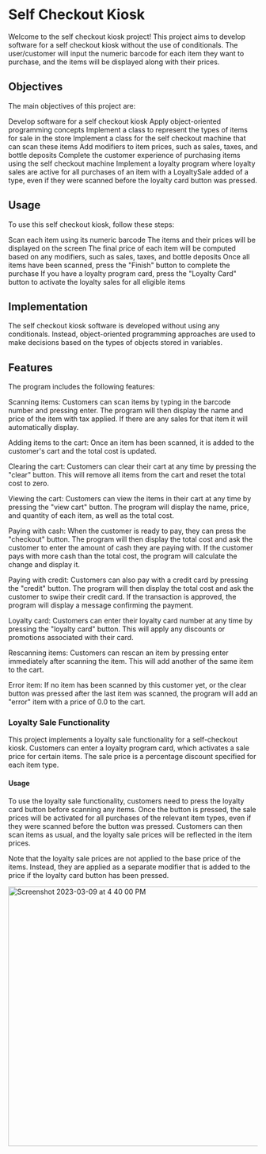 # Self Checkout Kiosk

Welcome to the self checkout kiosk project! This project aims to develop software for a self checkout kiosk without the use of conditionals. The user/customer will input the numeric barcode for each item they want to purchase, and the items will be displayed along with their prices.

## Objectives

The main objectives of this project are:

Develop software for a self checkout kiosk
Apply object-oriented programming concepts
Implement a class to represent the types of items for sale in the store
Implement a class for the self checkout machine that can scan these items
Add modifiers to item prices, such as sales, taxes, and bottle deposits
Complete the customer experience of purchasing items using the self checkout machine
Implement a loyalty program where loyalty sales are active for all purchases of an item with a LoyaltySale added of a type, even if they were scanned before the loyalty card button was pressed.

## Usage

To use this self checkout kiosk, follow these steps:

Scan each item using its numeric barcode
The items and their prices will be displayed on the screen
The final price of each item will be computed based on any modifiers, such as sales, taxes, and bottle deposits
Once all items have been scanned, press the "Finish" button to complete the purchase
If you have a loyalty program card, press the "Loyalty Card" button to activate the loyalty sales for all eligible items

## Implementation

The self checkout kiosk software is developed without using any conditionals. Instead, object-oriented programming approaches are used to make decisions based on the types of objects stored in variables.

## Features

The program includes the following features:

Scanning items: Customers can scan items by typing in the barcode number and pressing enter. The program will then display the name and price of the item with tax applied. If there are any sales for that item it will automatically display.

Adding items to the cart: Once an item has been scanned, it is added to the customer's cart and the total cost is updated.

Clearing the cart: Customers can clear their cart at any time by pressing the "clear" button. This will remove all items from the cart and reset the total cost to zero.

Viewing the cart: Customers can view the items in their cart at any time by pressing the "view cart" button. The program will display the name, price, and quantity of each item, as well as the total cost.

Paying with cash: When the customer is ready to pay, they can press the "checkout" button. The program will then display the total cost and ask the customer to enter the amount of cash they are paying with. If the customer pays with more cash than the total cost, the program will calculate the change and display it.

Paying with credit: Customers can also pay with a credit card by pressing the "credit" button. The program will then display the total cost and ask the customer to swipe their credit card. If the transaction is approved, the program will display a message confirming the payment.

Loyalty card: Customers can enter their loyalty card number at any time by pressing the "loyalty card" button. This will apply any discounts or promotions associated with their card.

Rescanning items: Customers can rescan an item by pressing enter immediately after scanning the item. This will add another of the same item to the cart.

Error item: If no item has been scanned by this customer yet, or the clear button was pressed after the last item was scanned, the program will add an "error" item with a price of 0.0 to the cart.

### Loyalty Sale Functionality

This project implements a loyalty sale functionality for a self-checkout kiosk. Customers can enter a loyalty program card, which activates a sale price for certain items. The sale price is a percentage discount specified for each item type.

#### Usage

To use the loyalty sale functionality, customers need to press the loyalty card button before scanning any items. Once the button is pressed, the sale prices will be activated for all purchases of the relevant item types, even if they were scanned before the button was pressed. Customers can then scan items as usual, and the loyalty sale prices will be reflected in the item prices.

Note that the loyalty sale prices are not applied to the base price of the items. Instead, they are applied as a separate modifier that is added to the price if the loyalty card button has been pressed.


<img width="524" alt="Screenshot 2023-03-09 at 4 40 00 PM" src="https://user-images.githubusercontent.com/111472051/224166271-d88d1737-264c-483c-a169-96281638a47c.png">



